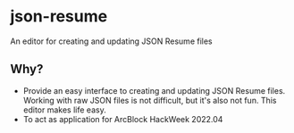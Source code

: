 # json-resume

An editor for creating and updating JSON Resume files
## Why?

- Provide an easy interface to creating and updating JSON Resume files. Working with raw JSON files is not difficult, but it's also not fun. This editor makes life easy.
- To act as application for ArcBlock HackWeek 2022.04